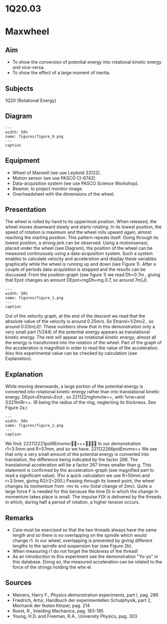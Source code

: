 # 1Q20.03 
  # Maxwheel 
    
  
## Aim   
 
 *  To show the conversion of potential energy into rotational kinetic energy and vice-versa. 
 *  To show the effect of a large moment of inertia.
   
  
## Subjects   
 1Q20 (Rotational Energy)   
  
## Diagram   
   
```{figure} figures/figure_0.png  
---  
width: 50%  
name: figures/figure_0.png  
---  
caption  
``` 
      
  
## Equipment   
 
 *  Wheel of Maxwell (we use Leybold 33122). 
 *  Motion sensor (we use PASCO CI-6742). 
 *  Data-acquisition system (we use PASCO Science Workshop). 
 *  Beamer, to project monitor-image. 
 *  Overheadsheet with the dimensions of the wheel.
     
  
## Presentation   
 The wheel is rolled by hand to its uppermost position. When released, the wheel moves downward slowly and starts rotating. In its lowest position, the speed of rotation is maximum and the wheel rolls upward again, almost reaching the starting position. This pattern repeats itself. Going through its lowest position, a strong jerk can be observed.  Using a motionsensor, placed under the wheel (see Diagram), the position of the wheel can be measured continuously using a data-acquisition system. Such a system enables to calculate velocity and acceleration and display these variables graphically while the wheel is running up and down (see Figure 1). After a couple of periods data-acquisition is stopped and the results can be discussed: From the position-graph (see figure 1) we read Dh=0.7m , giving that Epot changes an amount DEpot=mgDh=mg.0.7, so around 7m[J].      
```{figure} figures/figure_1.png  
---  
width: 50%  
name: figures/figure_1.png  
---  
caption  
``` 
 Out of the velocity graph, at the end of the descent we read that the absolute value of the velocity is around 0.25m/s. So Etransl=1/2mv2 , so around 0.03m[J]!. These numbers show that in this demonstration only a very small part (1/244) of the potential energy appears as translational kinetic energy. The rest will appear as rotational kinetic energy; almost all the energy is transformed into the rotation of the wheel.  Part of the graph of the acceleration is magnified in order to read the value of the acceleration. Also this experimental value can be checked by calculation (see Explanation).    
  
## Explanation   
 While moving downwards, a large portion of the potential energy is converted into rotational kinetic energy rather than into translational kinetic energy. DEpot=Etransl+Erot , so 221122mghmvIw=+, with 1vrw=and ()221ImRr=+.  (R being the radius of the ring, neglecting its thickness. See Figure 2a.)    
```{figure} figures/figure_2.png  
---  
width: 50%  
name: figures/figure_2.png  
---  
caption  
``` 
 We find: 222112221potREmvmvr=++ In our demonstration r1=3.5mm and R=57mm, and so we have. 221122266potEmvmv=+ We see that only a very small amount of the potential energy is converted into translation, the difference being indicated by the factor 266. The translational acceleration will be a factor 267 times smaller than g. This statement is confirmed by the acceleration-graph (see magnified part to read a significant value). (For a quick calculation we use R=50mm and r=3.5mm, giving R2/r2=200.)  Passing through its lowest point, the wheel changes its momentum from -mv to +mv (total change of 2mv). Quite a large force F is needed for this because the time Dt in which the change in momentum takes place is small. The impulse FDt is delivered by the threads in which, during half a period of rotation, a higher tension occurs.    
  
## Remarks   
 
 *  Care must be exercised so that the two threads always have the same length and so there is no overlapping on the spindle which would change r1. In our wheel, overlapping is prevented by giving different lengths to the spindle and suspension bar (see Figure 2b). 
 *  When measuring r1 do not forget the thickness of the thread! 
 *  As an introduction to this experiment see the demonstration "Yo-yo" in this database. Doing so, the measured acceleration can be related to the force of the strings holding the whe
el.      
  
## Sources   
 
 *  Meiners, Harry F., Physics demonstration experiments, part I, pag. 286 
 *  Friedrich, Artur, Handbuch der experimentellen Schulphysik, part 2, Mechanik der festen Körper, pag. 214 
 *  Roest, R., Inleiding Mechanica, pag. 183-185 
 *  Young, H.D. and Freeman, R.A., University Physics, pag. 303
  